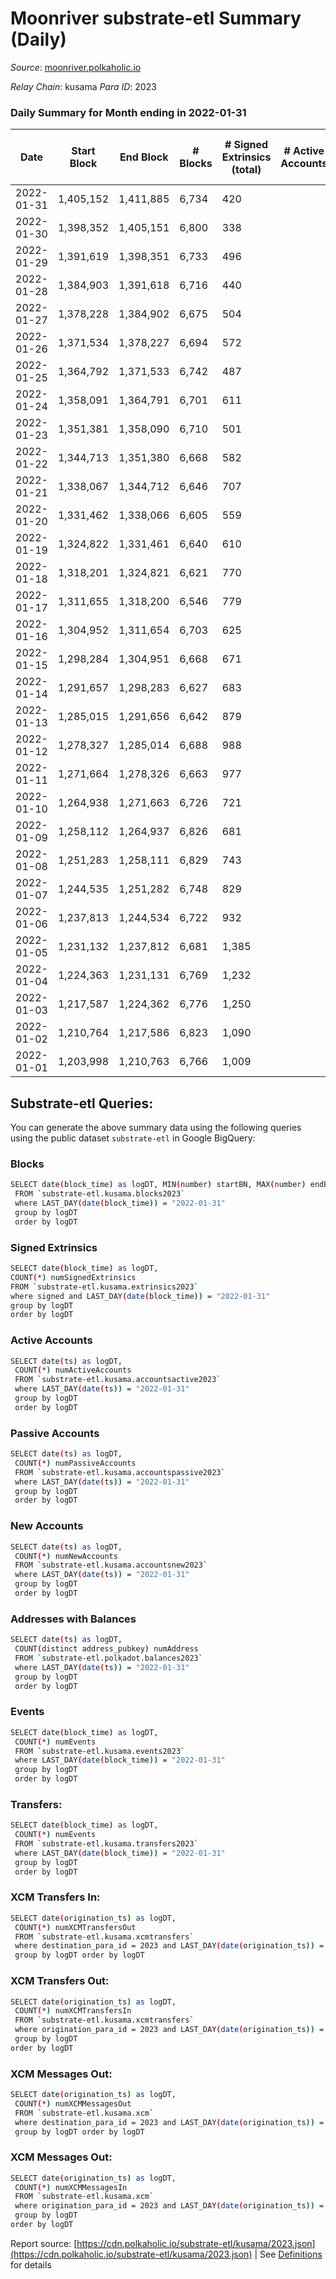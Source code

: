 # Moonriver substrate-etl Summary (Daily)

_Source_: [moonriver.polkaholic.io](https://moonriver.polkaholic.io)

*Relay Chain*: kusama
*Para ID*: 2023



### Daily Summary for Month ending in 2022-01-31


| Date | Start Block | End Block | # Blocks | # Signed Extrinsics (total) | # Active Accounts | # Passive | # New | # Addresses with Balances | # Events | # Transfers | # XCM Transfers In | # XCM Transfers Out | # XCM In | # XCM Out | Issues | 
| ---- | ----------- | --------- | -------- | --------------------------- | ----------------- | --------- | ----- | ------------------------- | -------- | ----------- | ------------------ | ------------------- | -------- | --------- | ------ |
| 2022-01-31 | 1,405,152 | 1,411,885 | 6,734 | 420 |  |  |  | 486,033 | 657,260 | 10,941 ($22,285,794.47) | 11 ($52,818.13) |   | 54 | 28 |  |
| 2022-01-30 | 1,398,352 | 1,405,151 | 6,800 | 338 |  |  |  |  | 622,008 | 10,811 ($8,117,149.61) | 11 ($30,514.55) |   | 78 | 24 |  |
| 2022-01-29 | 1,391,619 | 1,398,351 | 6,733 | 496 |  |  |  |  | 701,259 | 13,981 ($9,956,594.71) | 20 ($24,619.18) |   | 82 | 28 |  |
| 2022-01-28 | 1,384,903 | 1,391,618 | 6,716 | 440 |  |  |  |  | 711,997 | 12,704 ($13,205,174.04) | 16 ($188,480.11) |   | 76 | 36 |  |
| 2022-01-27 | 1,378,228 | 1,384,902 | 6,675 | 504 |  |  |  |  | 750,169 | 13,000 ($10,654,939.04) | 29 ($45,643.98) |   | 158 | 44 |  |
| 2022-01-26 | 1,371,534 | 1,378,227 | 6,694 | 572 |  |  |  |  | 782,593 | 13,614 ($20,174,908.86) | 26 ($86,318.87) |   | 202 | 24 |  |
| 2022-01-25 | 1,364,792 | 1,371,533 | 6,742 | 487 |  |  |  |  | 677,500 | 11,770 ($14,158,717.92) | 60 ($125,824.54) |   | 248 | 68 |  |
| 2022-01-24 | 1,358,091 | 1,364,791 | 6,701 | 611 |  |  |  |  | 829,776 | 14,469 ($21,166,460.65) | 46 ($143,224.95) |   | 198 | 84 |  |
| 2022-01-23 | 1,351,381 | 1,358,090 | 6,710 | 501 |  |  |  |  | 699,987 | 11,953 ($11,548,521.65) | 38 ($110,903.64) |   | 184 | 38 |  |
| 2022-01-22 | 1,344,713 | 1,351,380 | 6,668 | 582 |  |  |  |  | 864,586 | 15,238 ($18,173,175.17) | 50 ($172,531.79) |   | 320 | 54 |  |
| 2022-01-21 | 1,338,067 | 1,344,712 | 6,646 | 707 |  |  |  |  | 889,097 | 16,000 ($23,514,701.29) | 96 ($2,574,485.59) |   | 450 | 28 |  |
| 2022-01-20 | 1,331,462 | 1,338,066 | 6,605 | 559 |  |  |  |  | 836,175 | 13,751 ($17,373,826.83) | 137 ($701,877.36) |   | 406 | 42 |  |
| 2022-01-19 | 1,324,822 | 1,331,461 | 6,640 | 610 |  |  |  |  | 830,502 | 14,153 ($15,626,236.00) | 38 ($83,093.39) |   | 86 | 58 |  |
| 2022-01-18 | 1,318,201 | 1,324,821 | 6,621 | 770 |  |  |  |  | 900,133 | 17,575 ($24,238,038.33) | 36 ($41,264.72) |   | 72 | 32 |  |
| 2022-01-17 | 1,311,655 | 1,318,200 | 6,546 | 779 |  |  |  |  | 942,341 | 22,037 ($25,863,263.02) | 44 ($38,820.69) |   | 88 | 44 |  |
| 2022-01-16 | 1,304,952 | 1,311,654 | 6,703 | 625 |  |  |  |  | 891,440 | 17,753 ($22,385,171.11) | 57 ($651,227.46) |   | 114 | 44 |  |
| 2022-01-15 | 1,298,284 | 1,304,951 | 6,668 | 671 |  |  |  |  | 829,951 | 18,602 ($25,176,539.22) | 130 ($525,494.95) |   | 260 | 36 |  |
| 2022-01-14 | 1,291,657 | 1,298,283 | 6,627 | 683 |  |  |  |  | 877,344 | 17,989 ($20,973,184.03) | 53 ($23,574.52) |   | 106 | 22 |  |
| 2022-01-13 | 1,285,015 | 1,291,656 | 6,642 | 879 |  |  |  |  | 1,022,339 | 27,905 ($29,199,992.90) | 1  |   | 2 |  |  |
| 2022-01-12 | 1,278,327 | 1,285,014 | 6,688 | 988 |  |  |  |  | 1,002,679 | 29,759 ($26,664,121.17) |   |   |  |  |  |
| 2022-01-11 | 1,271,664 | 1,278,326 | 6,663 | 977 |  |  |  |  | 1,070,892 | 28,240 ($35,323,726.96) |   |   | 4 |  |  |
| 2022-01-10 | 1,264,938 | 1,271,663 | 6,726 | 721 |  |  |  |  | 972,953 | 24,897 ($28,068,603.09) |   |   | 4 | 4 |  |
| 2022-01-09 | 1,258,112 | 1,264,937 | 6,826 | 681 |  |  |  |  | 877,560 | 24,713 ($16,362,075.62) |   |   |  |  |  |
| 2022-01-08 | 1,251,283 | 1,258,111 | 6,829 | 743 |  |  |  |  | 859,990 | 18,090 ($29,561,790.98) |   |   |  |  |  |
| 2022-01-07 | 1,244,535 | 1,251,282 | 6,748 | 829 |  |  |  |  | 879,864 | 15,082 ($35,264,068.10) |   |   |  |  |  |
| 2022-01-06 | 1,237,813 | 1,244,534 | 6,722 | 932 |  |  |  |  | 845,483 | 16,024 ($33,503,442.16) |   |   |  |  |  |
| 2022-01-05 | 1,231,132 | 1,237,812 | 6,681 | 1,385 |  |  |  |  | 1,094,443 | 23,111 ($60,581,465.16) |   |   |  |  |  |
| 2022-01-04 | 1,224,363 | 1,231,131 | 6,769 | 1,232 |  |  |  |  | 889,929 | 17,382 ($30,047,098.00) |   |   |  |  |  |
| 2022-01-03 | 1,217,587 | 1,224,362 | 6,776 | 1,250 |  |  |  |  | 827,575 | 14,781 ($22,315,839.32) |   |   |  |  |  |
| 2022-01-02 | 1,210,764 | 1,217,586 | 6,823 | 1,090 |  |  |  |  | 850,520 | 16,170 ($28,656,836.54) |   |   |  |  |  |
| 2022-01-01 | 1,203,998 | 1,210,763 | 6,766 | 1,009 |  |  |  |  | 827,382 | 15,443 ($20,720,563.41) |   |   |  |  |  |

## Substrate-etl Queries:
You can generate the above summary data using the following queries using the public dataset `substrate-etl` in Google BigQuery:

### Blocks
```bash
SELECT date(block_time) as logDT, MIN(number) startBN, MAX(number) endBN, COUNT(*) numBlocks 
 FROM `substrate-etl.kusama.blocks2023`  
 where LAST_DAY(date(block_time)) = "2022-01-31" 
 group by logDT 
 order by logDT
```

### Signed Extrinsics
```bash
SELECT date(block_time) as logDT, 
COUNT(*) numSignedExtrinsics 
FROM `substrate-etl.kusama.extrinsics2023`  
where signed and LAST_DAY(date(block_time)) = "2022-01-31" 
group by logDT 
order by logDT
```

### Active Accounts
```bash
SELECT date(ts) as logDT, 
 COUNT(*) numActiveAccounts 
 FROM `substrate-etl.kusama.accountsactive2023` 
 where LAST_DAY(date(ts)) = "2022-01-31" 
 group by logDT 
 order by logDT
```

### Passive Accounts
```bash
SELECT date(ts) as logDT, 
 COUNT(*) numPassiveAccounts 
 FROM `substrate-etl.kusama.accountspassive2023` 
 where LAST_DAY(date(ts)) = "2022-01-31" 
 group by logDT 
 order by logDT
```

### New Accounts
```bash
SELECT date(ts) as logDT, 
 COUNT(*) numNewAccounts 
 FROM `substrate-etl.kusama.accountsnew2023` 
 where LAST_DAY(date(ts)) = "2022-01-31" 
 group by logDT
 order by logDT
```

### Addresses with Balances
```bash
SELECT date(ts) as logDT,
 COUNT(distinct address_pubkey) numAddress 
 FROM `substrate-etl.polkadot.balances2023` 
 where LAST_DAY(date(ts)) = "2022-01-31" 
 group by logDT 
 order by logDT
```

### Events
```bash
SELECT date(block_time) as logDT, 
 COUNT(*) numEvents 
 FROM `substrate-etl.kusama.events2023` 
 where LAST_DAY(date(block_time)) = "2022-01-31" 
 group by logDT 
 order by logDT
```

### Transfers:
```bash
SELECT date(block_time) as logDT, 
 COUNT(*) numEvents 
 FROM `substrate-etl.kusama.transfers2023` 
 where LAST_DAY(date(block_time)) = "2022-01-31" 
 group by logDT 
 order by logDT
```

### XCM Transfers In:
```bash
SELECT date(origination_ts) as logDT, 
 COUNT(*) numXCMTransfersOut 
 FROM `substrate-etl.kusama.xcmtransfers` 
 where destination_para_id = 2023 and LAST_DAY(date(origination_ts)) = "2022-01-31" 
 group by logDT order by logDT
```

### XCM Transfers Out:
```bash
SELECT date(origination_ts) as logDT, 
 COUNT(*) numXCMTransfersIn 
 FROM `substrate-etl.kusama.xcmtransfers` 
 where origination_para_id = 2023 and LAST_DAY(date(origination_ts)) = "2022-01-31" 
 group by logDT 
order by logDT
```

### XCM Messages Out:
```bash
SELECT date(origination_ts) as logDT, 
 COUNT(*) numXCMMessagesOut 
 FROM `substrate-etl.kusama.xcm` 
 where destination_para_id = 2023 and LAST_DAY(date(origination_ts)) = "2022-01-31" 
 group by logDT order by logDT
```

### XCM Messages Out:
```bash
SELECT date(origination_ts) as logDT, 
 COUNT(*) numXCMMessagesIn 
 FROM `substrate-etl.kusama.xcm` 
 where origination_para_id = 2023 and LAST_DAY(date(origination_ts)) = "2022-01-31" 
 group by logDT 
order by logDT
```


Report source: [https://cdn.polkaholic.io/substrate-etl/kusama/2023.json](https://cdn.polkaholic.io/substrate-etl/kusama/2023.json) | See [Definitions](/DEFINITIONS.md) for details

